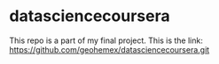 # datasciencecoursera
This repo is a part of my final project. This is the link: https://github.com/geohemex/datasciencecoursera.git 
